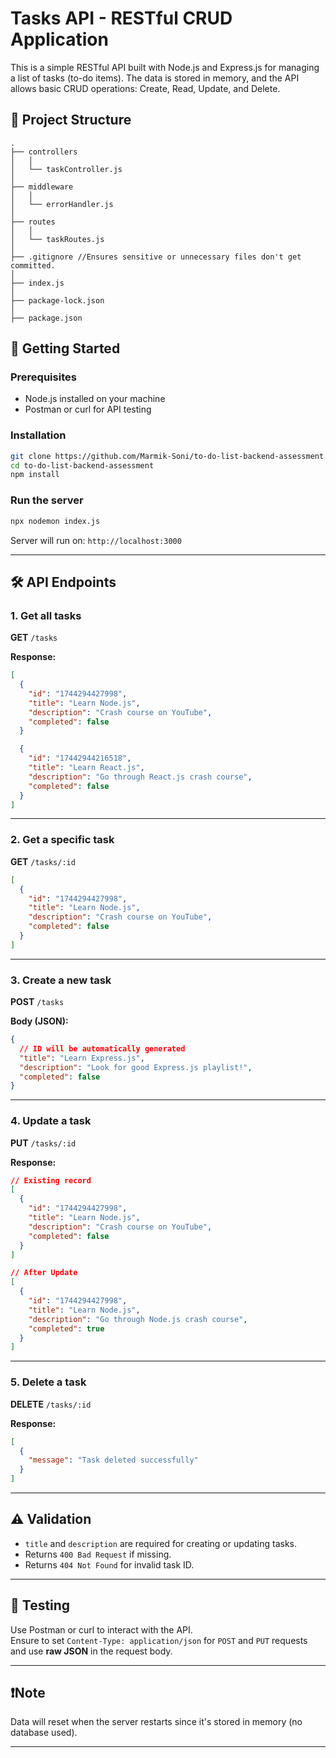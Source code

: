 # Tasks API - RESTful CRUD Application

This is a simple RESTful API built with Node.js and Express.js for managing a list of tasks (to-do items). The data is stored in memory, and the API allows basic CRUD operations: Create, Read, Update, and Delete.

## 📁 Project Structure

```
.
├── controllers
│   │
│   └── taskController.js
│
├── middleware
│   │
│   └── errorHandler.js
│
├── routes
│   │
│   └── taskRoutes.js
│
├── .gitignore //Ensures sensitive or unnecessary files don't get committed.
│
├── index.js
│
├── package-lock.json
│
├── package.json
```

## 🚀 Getting Started

### Prerequisites

- Node.js installed on your machine
- Postman or curl for API testing

### Installation

```bash
git clone https://github.com/Marmik-Soni/to-do-list-backend-assessment.git
cd to-do-list-backend-assessment
npm install
```

### Run the server

```bash
npx nodemon index.js
```

Server will run on: `http://localhost:3000`

---

## 🛠️ API Endpoints

### 1. Get all tasks

**GET** `/tasks`

**Response:**

```json
[
  {
    "id": "1744294427998",
    "title": "Learn Node.js",
    "description": "Crash course on YouTube",
    "completed": false
  }

  {
    "id": "17442944216518",
    "title": "Learn React.js",
    "description": "Go through React.js crash course",
    "completed": false
  }
]
```

---

### 2. Get a specific task

**GET** `/tasks/:id`

```json
[
  {
    "id": "1744294427998",
    "title": "Learn Node.js",
    "description": "Crash course on YouTube",
    "completed": false
  }
]
```

---

### 3. Create a new task

**POST** `/tasks`

**Body (JSON):**

```json
{
  // ID will be automatically generated
  "title": "Learn Express.js",
  "description": "Look for good Express.js playlist!",
  "completed": false
}
```

---

### 4. Update a task

**PUT** `/tasks/:id`

**Response:**

```json
// Existing record
[
  {
    "id": "1744294427998",
    "title": "Learn Node.js",
    "description": "Crash course on YouTube",
    "completed": false
  }
]
```

```json
// After Update
[
  {
    "id": "1744294427998",
    "title": "Learn Node.js",
    "description": "Go through Node.js crash course",
    "completed": true
  }
]
```

---

### 5. Delete a task

**DELETE** `/tasks/:id`

**Response:**

```json
[
  {
    "message": "Task deleted successfully"
  }
]
```

---

## ⚠️ Validation

- `title` and `description` are required for creating or updating tasks.
- Returns `400 Bad Request` if missing.
- Returns `404 Not Found` for invalid task ID.

---

## 🧪 Testing

Use Postman or curl to interact with the API.  
Ensure to set `Content-Type: application/json` for `POST` and `PUT` requests and use **raw JSON** in the request body.

---

## ❗Note

Data will reset when the server restarts since it's stored in memory (no database used).

---
